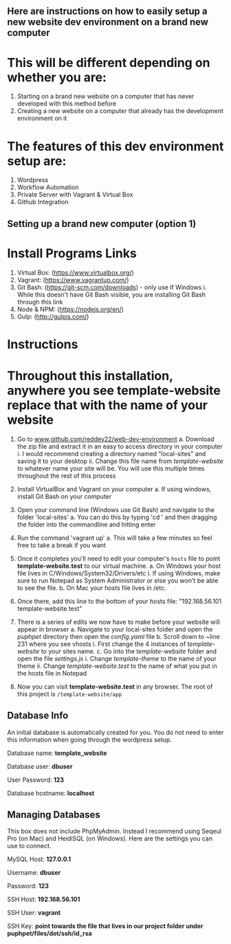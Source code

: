 ## Here are instructions on how to easily setup a new website dev environment on a brand new computer

# This will be different depending on whether you are:
 1. Starting on a brand new website on a computer that has never developed with this method before
 2. Creating a new website on a computer that already has the development environment on it

# The features of this dev environment setup are:
 1. Wordpress
 2. Workflow Automation
 3. Private Server with Vagrant & Virtual Box
 4. Github Integration
 

## Setting up a brand new computer (option 1)
# Install Programs Links
 1. Virtual Box: (https://www.virtualbox.org/)
 2. Vagrant: (https://www.vagrantup.com/)
 3. Git Bash: (https://git-scm.com/downloads) - only use if Windows
	i. While this doesn't have Git Bash visible, you are installing Git Bash through this link
 4. Node & NPM: (https://nodejs.org/en/)
 5. Gulp: (http://gulpjs.com/)

# Instructions #
# Throughout this installation, anywhere you see **template-website** replace that with the name of your website

1. Go to www.github.com/reddev22/web-dev-environment
	a. Download the zip file and extract it in an easy to access directory in your computer
		i. I would recommend creating a directory named "local-sites" and saving it to your desktop
		ii. Change this file name from *template-website* to whatever name your site will be. You will use this multiple times throughout the rest of this process
2. Install VirtualBox and Vagrant on your computer 
	a. If using windows, install Git Bash on your computer
3. Open your command line (Windows use Git Bash) and navigate to the folder 'local-sites'
	a. You can do this by typing 'cd ' and then dragging the folder into the commandline and hitting enter
4. Run the command 'vagrant up'
	a. This will take a few minutes so feel free to take a break if you want
5. Once it completes you'll need to edit your computer's `hosts` file to point **template-website.test** to our virtual machine. 
	a. On Windows your host file lives in C/Windows/System32/Drivers/etc
		i. If using Windows, make sure to run Notepad as System Administrator or else you won't be able to see the file. 
	b. On Mac your hosts file lives in /etc. 
6. Once there, add this line to the bottom of your hosts file: "192.168.56.101 template-website.test"

7. There is a series of edits we now have to make before your website will appear in browser
	a. Navigate to your local-sites folder and open the *puphpet* directory then open the *config.yaml* file
	b. Scroll down to ~line 231 where you see vhosts
		i. First change the 4 instances of *template-website* to your sites name.
	c. Go into the *template-website* folder and open the file *settings.js*
		i. Change *template-theme* to the name of your theme
		ii. Change *template-website.test* to the name of what you put in the hosts file in Notepad

8. Now you can visit **template-website.test** in any browser. The root of this project is `/template-website/app`

## Database Info
An initial database is automatically created for you. You do not need to enter this information when going through the wordpress setup. 

Database name: **template_website**

Database user: **dbuser**

User Password: **123**

Database hostname: **localhost**

## Managing Databases
This box does not include PhpMyAdmin. Instead I recommend using Seqeul Pro (on Mac) and HeidiSQL (on Windows). Here are the settings you can use to connect.

MySQL Host: **127.0.0.1**

Username: **dbuser**

Password: **123**

SSH Host: **192.168.56.101**

SSH User: **vagrant**

SSH Key: **point towards the file that lives in our project folder under puphpet/files/dot/ssh/id_rsa**
